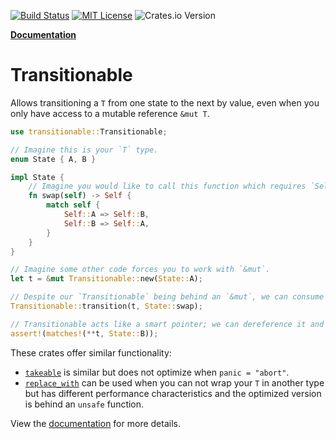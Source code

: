 [actions-badge]: https://github.com/mickvangelderen/transitionable/workflows/main/badge.svg
[actions-url]: https://github.com/mickvangelderen/transitionable/actions/workflows/main.yaml?query=branch%3Amain
[mit-badge]: https://img.shields.io/badge/license-MIT-blue.svg
[mit-url]: https://github.com/mickvangelderen/transitionable/blob/master/LICENSE

[![Build Status][actions-badge]][actions-url]
[![MIT License][mit-badge]][mit-url]
![Crates.io Version](https://img.shields.io/crates/v/transitionable)

[docs-url]: https://docs.rs/transitionable/latest/transitionable/

[**Documentation**][docs-url]

# Transitionable

Allows transitioning a `T` from one state to the next by value, even when you only have access to a mutable reference `&mut T`.

```rust
use transitionable::Transitionable;

// Imagine this is your `T` type.
enum State { A, B }

impl State {
    // Imagine you would like to call this function which requires `Self` by value.
    fn swap(self) -> Self {
        match self {
            Self::A => Self::B,
            Self::B => Self::A,
        }
    }
}

// Imagine some other code forces you to work with `&mut`.
let t = &mut Transitionable::new(State::A);

// Despite our `Transitionable` being behind an `&mut`, we can consume the contained `State` by value and produce a new `State`.
Transitionable::transition(t, State::swap);

// Transitionable acts like a smart pointer; we can dereference it and verify that the value has indeed transitioned to a new state.
assert!(matches!(**t, State::B));
```

These crates offer similar functionality:

- [`takeable`](https://crates.io/crates/takeable) is similar but does not optimize when `panic = "abort"`.
- [`replace_with`](https://crates.io/crates/replace_with) can be used when you can not wrap your `T` in another type but has different performance characteristics and the optimized version is behind an `unsafe` function.

View the [documentation][docs-url] for more details.
